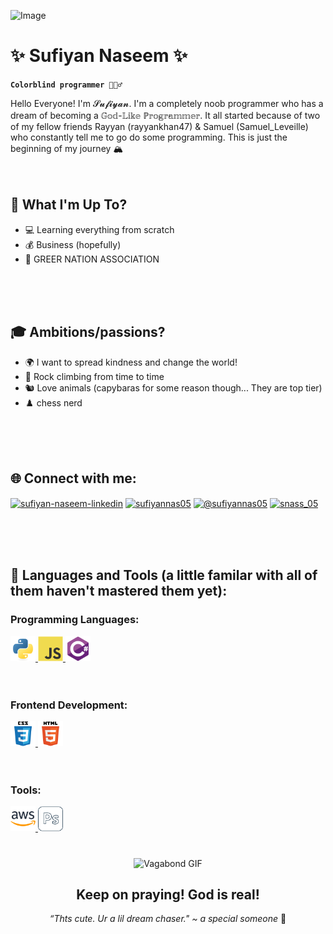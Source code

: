 ![Image](https://github.com/user-attachments/assets/716d7774-20c0-4261-80b4-4f171073380e)

# ✨ Sufiyan Naseem ✨

**`Colorblind programmer 🤷🏽‍♂️`**

  Hello Everyone! I'm 𝓢𝓾𝓯𝓲𝔂𝓪𝓷. I'm a completely noob programmer who has a dream of becoming a 𝔾𝕠𝕕-𝕃𝕚𝕜𝕖 ℙ𝕣𝕠𝕘𝕣𝕒𝕞𝕞𝕖𝕣. It all started because of two of my fellow friends Rayyan (rayyankhan47) & Samuel (Samuel_Leveille) who constantly tell me to go do some programming. This is just the beginning of my journey 🏔
<br>
<br>
<br>

## 🚀 What I'm Up To?
 
 - 💻 Learning everything from scratch
 - 💰 Business (hopefully)
 - 🏢 GREER NATION ASSOCIATION 
<br>
<br>
<br>

## 🎓 Ambitions/passions?

- 🌍 I want to spread kindness and change the world!
- 🧗 Rock climbing from time to time
- 🐿️ Love animals (capybaras for some reason though... They are top tier)
- ♟️ chess nerd
<br>
<br>
<br>

## 🌐 Connect with me:

<a href="http://www.linkedin.com/in/sufiyan-naseem-880527323" target="_blank"> <img align="center" src="https://raw.githubusercontent.com/rahuldkjain/github-profile-readme-generator/master/src/images/icons/Social/linked-in-alt.svg" alt="sufiyan-naseem-linkedin" height="30" width="40" /></a>
<a href="https://dev.to/sufiyannas05" target="blank"><img align="center" src="https://raw.githubusercontent.com/rahuldkjain/github-profile-readme-generator/master/src/images/icons/Social/devto.svg" alt="sufiyannas05" height="30" width="40" /></a>
<a href="https://medium.com/@sufiyannas05" target="blank"><img align="center" src="https://raw.githubusercontent.com/rahuldkjain/github-profile-readme-generator/master/src/images/icons/Social/medium.svg" alt="@sufiyannas05" height="30" width="40" /></a>
<a href="https://instagram.com/snass_05" target="blank"><img align="center" src="https://raw.githubusercontent.com/rahuldkjain/github-profile-readme-generator/master/src/images/icons/Social/instagram.svg" alt="snass_05" height="30" width="40" /></a>

<br>
<br>
<br>

## 🧰 Languages and Tools (a little familar with all of them haven't mastered them yet):

<h3 align="left">Programming Languages:</h3>
<p align="left"> 
  <a href="https://www.python.org" target="_blank" rel="noreferrer"> <img src="https://raw.githubusercontent.com/devicons/devicon/master/icons/python/python-original.svg" alt="python" width="40" height="40"/> </a> 
    <a href="https://developer.mozilla.org/en-US/docs/Web/JavaScript" target="_blank" rel="noreferrer"> <img src="https://raw.githubusercontent.com/devicons/devicon/master/icons/javascript/javascript-original.svg" alt="javascript" width="40" height="40"/> </a>
    <a href="https://www.w3schools.com/cs/" target="_blank" rel="noreferrer"> <img src="https://raw.githubusercontent.com/devicons/devicon/master/icons/csharp/csharp-original.svg" alt="csharp" width="40" height="40"/> </a> 

<br>
<br>
<br>

<h3 align="left">Frontend Development:</h3>
   <a href="https://www.w3schools.com/css/" target="_blank" rel="noreferrer"> <img src="https://raw.githubusercontent.com/devicons/devicon/master/icons/css3/css3-original-wordmark.svg" alt="css3" width="40" height="40"/> </a> 
  <a href="https://www.w3.org/html/" target="_blank" rel="noreferrer"> <img src="https://raw.githubusercontent.com/devicons/devicon/master/icons/html5/html5-original-wordmark.svg" alt="html5" width="40" height="40"/> </a> 

<br>
<br>
<br>
    
<h3 align="left">Tools:</h3>
  <p><a href="https://aws.amazon.com" target="_blank" rel="noreferrer"> <img src="https://raw.githubusercontent.com/devicons/devicon/master/icons/amazonwebservices/amazonwebservices-original-wordmark.svg" alt="aws" width="40" height="40"/> </a>  
  <a href="https://www.photoshop.com/en" target="_blank" rel="noreferrer"> <img src="https://raw.githubusercontent.com/devicons/devicon/master/icons/photoshop/photoshop-line.svg" alt="photoshop" width="40" height="40"/> </a> </p>
  



#

<p align="center">
  <img src="https://media1.tenor.com/m/amcmum0mwucAAAAd/vagabond.gif" alt="Vagabond GIF" />
</p>


 <h2 align="center">Keep on praying! God is real!</h2>

<p align="center"><em>“Thts cute. Ur a lil dream chaser." ~ a special someone</em> 🌅</p>


